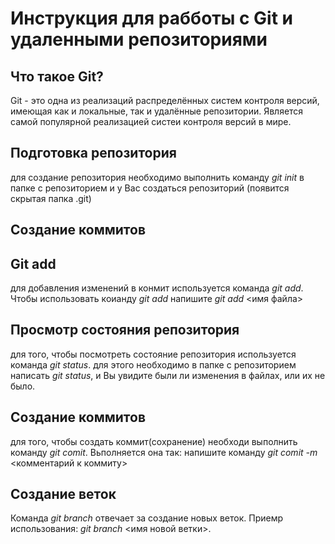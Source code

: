 # Инструкция для рабботы с Git и удаленными репозиториями

## Что такое Git? 
Git - это одна из реализаций распределённых систем
контроля версий, имеющая как и локальные, так и 
удалённые репозитории. Является самой популярной 
реализацией систеи контроля версий в мире. 

## Подготовка репозитория

для создание репозитория необходимо выполнить команду 
*git init* в папке с репозиторием и у Вас создаться 
репозиторий (появится скрытая папка .git) 

## Создание коммитов

## Git add 
для добавления изменений в конмит используется команда 
*git add*. Чтобы использовать коианду *git add* напишите *git add* <имя файла> 
 
## Просмотр состояния репозитория 
для того, чтобы посмотреть состояние репозитория 
используется команда *git status*. для этого необходимо
в папке с репозиторием написать *git status*, и Вы 
увидите были ли изменения в файлах, или их не было. 

## Создание коммитов
для того, чтобы создать коммит(сохранение) необходи 
выполнить команду *git comit*. Вьполняется она так: 
напишите команду *git comit -m* <комментарий к коммиту>

## Создание веток
Команда *git branch* отвечает за создание новых веток. Приемр использования:
*git branch* <имя новой ветки>.
